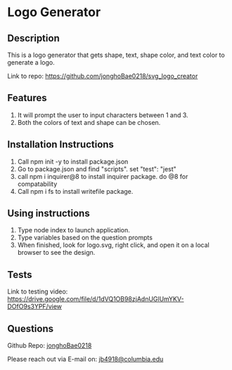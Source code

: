 # Logo Generator

## Description
 This is a logo generator that gets shape, text, shape color, and text color to generate a logo.

 Link to repo: https://github.com/jonghoBae0218/svg_logo_creator

## Features

1. It will prompt the user to input characters between 1 and 3. 
2. Both the colors of text and shape can be chosen.


## Installation Instructions

1. Call npm init -y  to install package.json
2. Go to package.json and find "scripts". set "test": "jest"
3. call npm i inquirer@8 to install inquirer package. do @8 for compatability
4. Call npm i fs to install writefile package.

## Using instructions
1. Type node index to launch application.
2. Type variables based on the question prompts
3. When finished, look for logo.svg, right click, and open it on a local browser to see the design.




## Tests
Link to testing video: 
https://drive.google.com/file/d/1dVQ1OB98zjAdnUGlUmYKV-DOfO9s3YPF/view



## Questions
Github Repo: [jonghoBae0218](https://github.com/jonghoBae0218)

Please reach out via E-mail on: jb4918@columbia.edu 